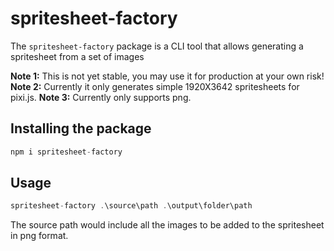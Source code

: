# spritesheet-factory

The `spritesheet-factory` package is a CLI tool that allows generating a spritesheet from a set of images

**Note 1:** This is not yet stable, you may use it for production at your own risk!  
**Note 2:** Currently it only generates simple 1920X3642 spritesheets for pixi.js.
**Note 3:** Currently only supports png.

## Installing the package
```js
npm i spritesheet-factory
```

## Usage
```js
spritesheet-factory .\source\path .\output\folder\path
```
The source path would include all the images to be added to the spritesheet in png format.